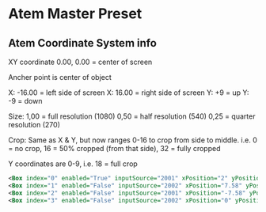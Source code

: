 # Atem Master Preset

## Atem Coordinate System info

XY coordinate
0.00, 0.00 = center of screen

Ancher point is center of object

X: -16.00 = left side of screen
X: 16.00 = right side of screen
Y: +9 = up
Y: -9 = down

Size:
1,00 = full resolution (1080)
0,50 = half resolution (540)
0,25 = quarter resolution (270)

Crop:
Same as X & Y, but now ranges 0-16 to crop from side to middle.
i.e. 0 = no crop, 16 = 50% cropped (from that side), 32 = fully cropped

Y coordinates are 0-9, i.e. 18 = full crop

```xml
<Box index="0" enabled="True" inputSource="2001" xPosition="2" yPosition="0" size="0.5" cropped="True" cropTop="0" cropBottom="0" cropLeft="0" cropRight="0"/>
<Box index="1" enabled="False" inputSource="2002" xPosition="7.58" yPosition="4.25" size="0.42" cropped="False" cropTop="0" cropBottom="0" cropLeft="0" cropRight="0"/>
<Box index="2" enabled="False" inputSource="2001" xPosition="-7.58" yPosition="-4.25" size="0.42" cropped="False" cropTop="0" cropBottom="0" cropLeft="0" cropRight="0"/>
<Box index="3" enabled="False" inputSource="2002" xPosition="0" yPosition="0" size="1" cropped="False" cropTop="0" cropBottom="0" cropLeft="0" cropRight="0"/>
```
